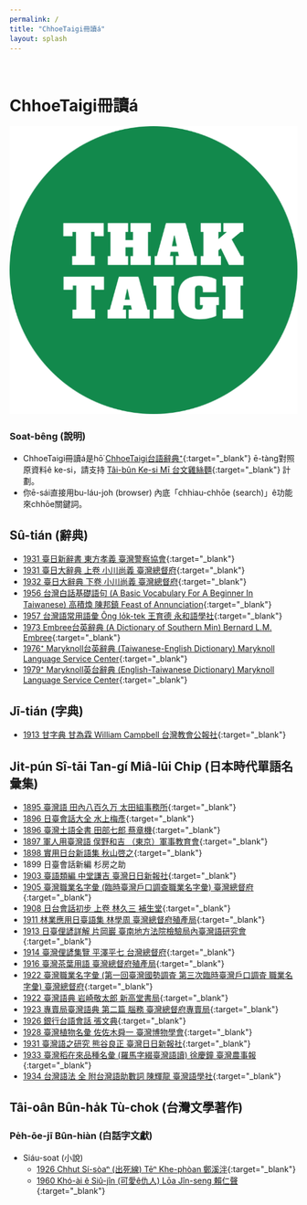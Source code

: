 ```yaml
---
permalink: /
title: "ChhoeTaigi冊讀á"
layout: splash
---
```


&nbsp;
&nbsp;

# ChhoeTaigi冊讀á

![logo](/assets/images/logo.png)

### Soat-bêng (說明)

- ChhoeTaigi冊讀á是hō͘ [ChhoeTaigi台語辭典⁺](https://chhoe.taigi.info/){:target="_blank"} ē-tàng對照原資料ê ke-si，請支持 [Tâi-bûn Ke-si Mī 台文雞絲麵](https://linktr.ee/taibunkesimi){:target="_blank"} 計劃。
- 你ē-sái直接用bu-láu-joh (browser) 內底「chhiau-chhōe (search)」ê功能來chhōe關鍵詞。

## Sû-tián (辭典)

- [1931 臺日新辭書 東方孝義 臺灣警察協會](https://thak.taigi.info/1931TaijitSinSusu/){:target="_blank"}
- [1931 臺日大辭典 上卷 小川尚義 臺灣總督府](https://thak.taigi.info/1931TaijitToaSutian1/){:target="_blank"}
- [1932 臺日大辭典 下卷 小川尚義 臺灣總督府](https://thak.taigi.info/1932TaijitToaSutian2/){:target="_blank"}
- [1956 台灣白話基礎語句 (A Basic Vocabulary For A Beginner In Taiwanese) 高積煥 陳邦鎮 Feast of Annunciation](https://thak.taigi.info/1956TaioanPehoeKichhooGiku/){:target="_blank"}
- [1957 台灣語常用語彙 Ông Io̍k-tek 王育德 永和語學社](https://thak.taigi.info/1957TaioangiSiongiongGilui/){:target="_blank"}
- [1973 Embree台英辭典 (A Dictionary of Southern Min) Bernard L.M. Embree](https://thak.taigi.info/1973EmbreeTaiengSutian/){:target="_blank"}
- [1976⁺ Maryknoll台英辭典 (Taiwanese-English Dictionary) Maryknoll Language Service Center](https://thak.taigi.info/1976MaryknollTaiengSutian/){:target="_blank"}
- [1979⁺ Maryknoll英台辭典 (English-Taiwanese Dictionary) Maryknoll Language Service Center](https://thak.taigi.info/1979MaryknollEngtaiSutian/){:target="_blank"}

## Jī-tián (字典)

- [1913 甘字典 甘為霖 William Campbell 台灣教會公報社](https://thak.taigi.info/1913KamJitian/){:target="_blank"}

## Ji̍t-pún Sî-tāi Tan-gí Miâ-lūi Chi̍p (日本時代單語名彙集)

- [1895 臺灣語 田內八百久万 太田組事務所](https://thak.taigi.info/1895Taioangi/){:target="_blank"}
- [1896 日臺會話大全 水上梅彥](https://thak.taigi.info/1896JittaiHoeoeTaichoan/){:target="_blank"}
- [1896 臺灣土語全書 田部七郎 蔡章機](https://thak.taigi.info/1896TaioanThoogiChoansu/){:target="_blank"}
- [1897 軍人用臺灣語 俣野和吉 （東京）軍事教育會](https://thak.taigi.info/1897KunjinIongTaioangi/){:target="_blank"}
- [1898 實用日台新語集 秋山啓之](https://thak.taigi.info/1898SitiongJittaiSinGiChip/){:target="_blank"}
- 1899 日臺會話新編 杉房之助
- [1903 臺語類編 中堂謙吉 臺灣日日新報社](https://thak.taigi.info/1903TaigiLuiphian/){:target="_blank"}
- [1905 臺灣職業名字彙 (臨時臺灣戶口調查職業名字彙) 臺灣總督府](http://thak.taigi.info/1905TaioanChitgiapMiaJilui/){:target="_blank"}
- [1908 日台會話初步 上卷 林久三 補生堂](https://thak.taigi.info/1908JittaiHoeoeChhoopoo1/){:target="_blank"}
- [1911 林業應用日臺語集 林學周 臺灣總督府殖產局](https://thak.taigi.info/1911LimgiapEngiongJittaiGichip/){:target="_blank"}
- [1913 日臺俚諺詳解 片岡巖 臺南地方法院檢驗局內臺灣語研究會](https://thak.taigi.info/1913JittaiLiGanSiongKai/){:target="_blank"}
- [1914 臺灣俚諺集覽 平澤平七 台灣總督府](https://thak.taigi.info/1914TaioanLiGamChipLam/){:target="_blank"}
- [1916 臺灣茶葉用語 臺灣總督府殖產局](https://thak.taigi.info/1916TaioanTehiohIonggi/){:target="_blank"}
- [1922 臺灣職業名字彙 (第一回臺灣國勢調査 第三次臨時臺灣戶口調査 職業名字彙) 臺灣總督府](https://thak.taigi.info/1922TaioanChitgiapMiaJilui/){:target="_blank"}
- [1922 臺灣語典 岩崎敬太郎 新高堂書局](https://thak.taigi.info/1922TaioangiTian/){:target="_blank"}
- [1923 專賣局臺灣語典 第二篇 腦務 臺灣總督府專賣局](https://thak.taigi.info/1923ChoanbekiokTaioangiTianLobu/){:target="_blank"}
- [1926 銀行台語會話 張文典](https://thak.taigi.info/1926GinhangTaigiHoeoe/){:target="_blank"}
- [1928 臺灣植物名彙 佐佐木舜一 臺灣博物學會](https://thak.taigi.info/1928TaioanSitbutMialui/){:target="_blank"}
- [1931 臺灣語之研究 熊谷良正 臺灣日日新報社](https://thak.taigi.info/1931TaioangiChiGiankiu/){:target="_blank"}
- [1933 臺灣稻在來品種名彙 (羅馬字綴臺灣語讀) 徐慶鐘 臺灣農事報](https://thak.taigi.info/1933TaioanTiuChailaiPhinchengMialui/){:target="_blank"}
- [1934 台灣語法 全 附台灣語助數詞 陳輝龍 臺灣語學社](https://thak.taigi.info/1934TaioanGihoat/){:target="_blank"}

## Tâi-oân Bûn-ha̍k Tù-chok (台灣文學著作)

### Pe̍h-ōe-jī Bûn-hiàn (白話字文獻)

- Siáu-soat (小說)
  - [1926 Chhut Sí-sòaⁿ (出死線) Tēⁿ Khe-phòan 鄭溪泮](https://thak.taigi.info/1926ChhutSisoann/){:target="_blank"}
  - [1960 Khó-ài ê Siû-jîn (可愛ê仇人) Lōa Jîn-seng 賴仁聲](https://thak.taigi.info/1960KhoaiESiujin/){:target="_blank"}

